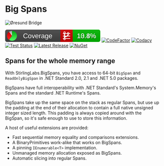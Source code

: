 
# Big Spans

![Øresund Bridge](media/Øresund_Bridge_wide_small.jpg)

![coverage badge](https://github.com/StirlingLabs/BigSpans.Net/blob/coverage/coverage/badge_combined.svg)
[![CodeFactor](https://www.codefactor.io/repository/github/stirlinglabs/bigspans.net/badge?s=eff9fc166f2e137f96ee77a5d51b8891904fdd92)](https://www.codefactor.io/repository/github/stirlinglabs/bigspans.net)
[![Codacy](https://app.codacy.com/project/badge/Grade/895756ab1b8646bdaac016dd7eaefa26)](https://www.codacy.com/gh/StirlingLabs/BigSpans.Net/dashboard?utm_source=github.com&amp;utm_medium=referral&amp;utm_content=StirlingLabs/BigSpans.Net&amp;utm_campaign=Badge_Grade)
[![Test Status](https://badgen.net/github/checks/StirlingLabs/BigSpans.Net?icon=github)](https://github.com/StirlingLabs/BigSpans.Net/actions)
[![Latest Release](https://badgen.net/github/release/StirlingLabs/BigSpans.Net/stable:color?icon=github)](https://github.com/StirlingLabs/BigSpans.Net/releases/latest)
[![NuGet](https://badgen.net/github/tag/StirlingLabs/BigSpans.Net?icon=nuget)](https://github.com/orgs/StirlingLabs/packages?repo_name=BigSpans.Net)

## Spans for the whole memory range

With StirlingLabs.BigSpans, you have access to 64-bit `BigSpan` and `ReadOnlyBigSpan` in .NET Standard 2.0, 2.1 and .NET 5.0 packages.

BigSpans have full interoperability with .NET Standard's System.Memory's Spans and the standard .NET Runtime's Spans.

BigSpans take up the same space on the stack as regular Spans, but use
up the padding at the end of their allocation to contain a full native
unsigned integer sized length. This padding is always copied around with
the BigSpan, so it's safe enough to use to store this information.

A host of useful extensions are provided:

- Fast sequential memory equality and comparisons extensions.
- A BinaryPrimitives work-alike that works on BigSpans.
- A pinning `IEnumerable<T>` implementation.
- Unmanaged memory allocation exposed as BigSpans.
- Automatic slicing into regular Spans.
